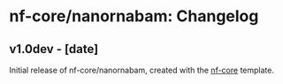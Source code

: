 # nf-core/nanornabam: Changelog

## v1.0dev - [date]
Initial release of nf-core/nanornabam, created with the [nf-core](http://nf-co.re/) template.
